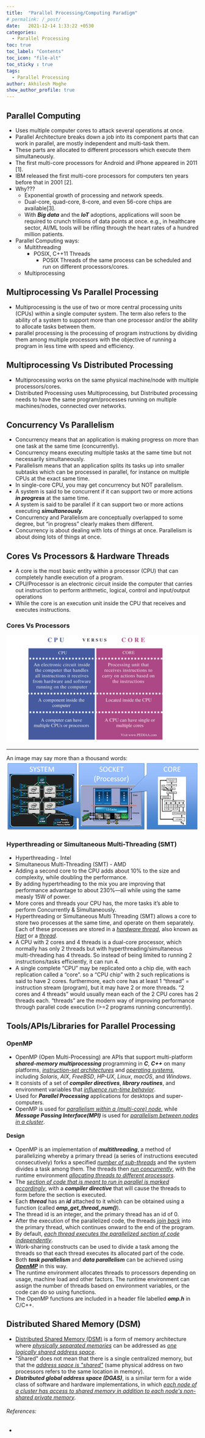 ```yaml
---
title:  "Parallel Processing/Computing Paradigm"
# permalink: /_post/
date:   2021-12-14 1:33:22 +0530
categories:
  - Parallel Processing
toc: true
toc_label: "Contents"
toc_icon: "file-alt"
toc_sticky : true
tags:
  - Parallel Processing
author: Akhilesh Moghe
show_author_profile: true
---
```


## Parallel Computing
  - Uses multiple computer cores to attack several operations at once.
  - Parallel Architecture breaks down a job into its component parts that can work in parallel, are mostly independent and multi-task them.
  - These parts are allocated to different processors which execute them simultaneously.
  - The first multi-core processors for Android and iPhone appeared in 2011 [1].
  - IBM released the first multi-core processors for computers ten years before that in 2001 [2].
  - Why???
    - Exponential growth of processing and network speeds.
    - Dual-core, quad-core, 8-core, and even 56-core chips are available[3].
    - With __*Big data*__ and the __*IoT*__ adoptions, applications will soon be required to crunch trillions of data points at once. e.g., in healthcare sector, AI/ML tools will be rifling through the heart rates of a hundred million patients.
  - Parallel Computing ways:
    - Multithreading
      - POSIX, C++11 Threads
        - POSIX Threads of the same process can be scheduled and run on different processors/cores.
    - Multiprocessing
    
## Multiprocessing Vs Parallel Processing
  - Multiprocessing is the use of two or more central processing units (CPUs) within a single computer system. The term also refers to the ability of a system to support more than one processor and/or the ability to allocate tasks between them.
  - parallel processing is the processing of program instructions by dividing them among multiple processors with the objective of running a program in less time with speed and efficiency.
  
## Multiprocessing Vs Distributed Processing
  - Multiprocessing works on the same physical machine/node with multiple processors/cores.
  - Distributed Processing uses Multiprocessing, but Distributed processing needs to have the same program/processes running on multiple machines/nodes, connected over networks.
  
## Concurrency Vs Parallelism
  - Concurrency means that an application is making progress on more than one task at the same time (concurrently).
  - Concurrency means executing multiple tasks at the same time but not necessarily simultaneously.
  - Parallelism means that an application splits its tasks up into smaller subtasks which can be processed in parallel, for instance on multiple CPUs at the exact same time.
  - In single-core CPU, you may get concurrency but NOT parallelism.
  - A system is said to be concurrent if it can support two or more actions __*in progress*__ at the same time.
  - A system is said to be parallel if it can support two or more actions executing __*simultaneously*__.
  - Concurrency and Parallelism are conceptually overlapped to some degree, but “in progress” clearly makes them different.
  - Concurrency is about dealing with lots of things at once. Parallelism is about doing lots of things at once.
  
## Cores Vs Processors & Hardware Threads
- A core is the most basic entity within a processor (CPU) that can completely handle execution of a program.
- CPU/Processor is an electronic circuit inside the computer that carries out instruction to perform arithmetic, logical, control and input/output operations
- While the core is an execution unit inside the CPU that receives and executes instructions.

### Cores Vs Processors

  ![Cores Vs Processors](/assets/images/cores-vs-processors-2.png)

  ---

  An image may say more than a thousand words:
  ![Cores Vs Processors](/assets/images/cores-vs-processors.png)

### Hyperthreading or Simultaneous Multi-Threading (SMT)
- Hyperthreading - Intel
- Simultaneous Multi-Threading (SMT) - AMD
- Adding a second core to the CPU adds about 10% to the size and complexity, while doubling the performance.
- By adding hypertrheading to the mix you are improving that performance advantage to about 230%—all while using the same measly 15W of power.
- More cores and threads your CPU has, the more tasks it’s able to perform Concurrently & Simultaneously.
- Hyperthreading or Simultaneous Multi Threading (SMT) allows a core to store two processes at the same time, and operate on them separately. Each of these processes are stored in a *<u>hardware thread</u>*, also known as *<u>Hart</u>* or a *<u>thread</u>*.
- A CPU with 2 cores and 4 threads is a dual-core processor, which normally has only 2 threads but with hyperthreading/simultaneous multi-threading has 4 threads. So instead of being limited to running 2 instructions/tasks efficiently, it can run 4.
- A single complete “CPU” may be replicated onto a chip die, with each replication called a “core”. so a “CPU chip” with 2 such replications is said to have 2 cores. furthermore, each core has at least 1 “thread” = instruction stream (program), but it may have 2 or more threads. “2 cores and 4 threads” would usually mean each of the 2 CPU cores has 2 threads each. “threads” are the modern way of improving performance through parallel code execution (>=2 programs running concurrently).


## Tools/APIs/Libraries for Parallel Processing
### OpenMP
- OpenMP (Open Multi-Processing) are APIs that support multi-platform __*shared-memory multiprocessing*__ programming in __*C*__, __*C++*__ on many platforms, *<u>instruction-set architectures</u>* and *<u>operating systems</u>*, including *Solaris*, *AIX*, *FreeBSD*, *HP-UX*, *Linux*, *macOS*, and *Windows*.
- It consists of a set of __*compiler directives*__, __*library routines*__, and environment variables that *<u>influence run-time behavior</u>*.
- Used for __*Parallel Processing*__ applications for desktops and super-computers.
- OpenMP is used for *<u>parallelism within a (multi-core) node</u>*, while __*Message Passing Interface(MPI)*__ is used for *<u>parallelism between nodes in a cluster</u>*.

#### Design
- OpenMP is an implementation of __*multithreading*__, a method of parallelizing whereby a primary thread (a series of instructions executed consecutively) forks a specified *<u>number of sub-threads</u>* and the system divides a task among them. The threads then *<u>run concurrently</u>*, with the runtime environment *<u>allocating threads to different processors</u>*.
- The *<u>section of code that is meant to run in parallel is marked accordingly</u>*, with a __*compiler directive*__ that will cause the threads to form before the section is executed.
- Each __*thread*__ has an __*id*__ attached to it which can be obtained using a function (called __*omp_get_thread_num()*__).
- The thread id is an integer, and the primary thread has an id of 0.
- After the execution of the parallelized code, the threads *<u>join back</u>* into the primary thread, which continues onward to the end of the program.
- By default, *<u>each thread executes the parallelized section of code independently</u>*.
- Work-sharing constructs can be used to divide a task among the threads so that each thread executes its allocated part of the code.
- Both __*task parallelism*__ and __*data parallelism*__ can be achieved using __*<u>OpenMP</u>*__ in this way.
- The runtime environment allocates threads to processors depending on usage, machine load and other factors. The runtime environment can assign the number of threads based on environment variables, or the code can do so using functions.
- The OpenMP functions are included in a header file labelled __*omp.h*__ in C/C++.


## Distributed Shared Memory (DSM) 
- [Distributed Shared Memory (DSM)](https://en.wikipedia.org/wiki/Distributed_shared_memory) is a form of memory architecture where *<u>physically separated memories</u>* can be addressed as *<u>one logically shared address space</u>*.
- "Shared" does not mean that there is a single centralized memory, but that the *<u>address space is "shared"</u>* (same physical address on two processors refers to the same location in memory).
- __*Distributed global address space (DGAS)*__, is a similar term for a wide class of software and hardware implementations, in which *<u>each node of a cluster has access to shared memory in addition to each node's non-shared private memory</u>*.


###### References:
  - 
  
  
  
